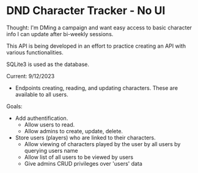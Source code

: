 # DND Character Tracker - No UI 

Thought: I'm DMing a campaign and want easy access to basic character info I can update after bi-weekly sessions. 

This API is being developed in an effort to practice creating an API with various functionalities. 

SQLite3 is used as the database. 

Current: 9/12/2023
  - Endpoints creating, reading, and updating characters. These are available to all          users. 

Goals: 
  - Add authentification.
      - Allow users to read.
      - Allow admins to create, update, delete.
  - Store users (players) who are linked to their characters.
      - Allow viewing of characters played by the user by all users by querying users name
      - Allow list of all users to be viewed by users
      - Give admins CRUD privileges over 'users' data 
